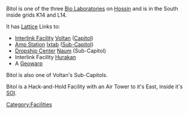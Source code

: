 Bitol is one of the three [Bio Laboratories](Bio_Laboratory.md)
on [Hossin](../locations/Hossin.md) and is in the South inside grids K14 and
L14.

It has [Lattice](../terminology/Lattice.md) Links to:

- [Interlink Facility](../terminology/Interlink.md)
  [Voltan](Voltan.md) ([Capitol](../locations/Capitol.md))
- [Amp Station](../locations/Amp_Station.md) [Ixtab](Ixtab.md)
  ([Sub-Capitol](../locations/Sub-Capitol.md))
- [Dropship Center](../locations/Dropship_Center.md)
  [Naum](Naum.md) (Sub-Capitol)
- Interlink Facility [Hurakan](Hurakan.md)
- A [Geowarp](../locations/Geowarp.md)

Bitol is also one of Voltan's Sub-Capitols.

Bitol is a Hack-and-Hold Facility with an Air Tower to it's East, inside
it's [SOI](../locations/Sphere_of_Influence.md).

[Category:Facilities](../Category:Facilities.md)
